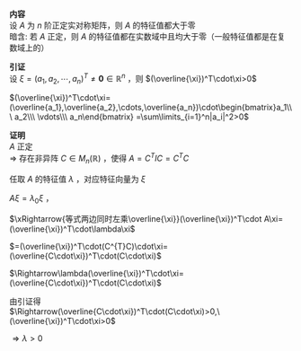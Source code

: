 **内容**    
设 $A$ 为 $n$ 阶正定实对称矩阵，则 $A$ 的特征值都大于零    
暗含: 若 $A$ 正定，则 $A$ 的特征值都在实数域中且均大于零（一般特征值都是在复数域上的）    
    
**引证**    
设 $\xi=(a_1,a_2,\cdots,a_n)^T\neq\mathbf{0}\in\mathbb{R}^n$ ，则 $(\overline{\xi})^T\cdot\xi>0$     
    
 $(\overline{\xi})^T\cdot\xi=(\overline{a_1},\overline{a_2},\cdots,\overline{a_n})\cdot\begin{bmatrix}a_1\\\ a_2\\\ \vdots\\\ a_n\end{bmatrix}    
=\sum\limits_{i=1}^n|a_i|^2>0$     
    
**证明**    
 $A$ 正定    
 $\Rightarrow$ 存在非异阵 $C\in M_n(\mathbb{R})$ ，使得 $A=C^TIC=C^TC$     
    
任取 $A$ 的特征值 $\lambda$ ，对应特征向量为 $\xi$     
    
 $A\xi=\lambda_0\xi$ ，    
    
 $\xRightarrow{等式两边同时左乘\overline{\xi}}(\overline{\xi})^T\cdot A\xi=(\overline{\xi})^T\cdot\lambda\xi$     
    
 $=(\overline{\xi})^T\cdot(C^{T}C)\cdot\xi=(\overline{C\cdot\xi})^T\cdot(C\cdot\xi)$     
    
 $\Rightarrow\lambda(\overline{\xi})^T\cdot\xi=(\overline{C\cdot\xi})^T\cdot(C\cdot\xi)$     
    
由引证得    
 $\Rightarrow(\overline{C\cdot\xi})^T\cdot(C\cdot\xi)>0,\ (\overline{\xi})^T\cdot\xi>0$     
    
 $\Rightarrow\lambda>0$     
